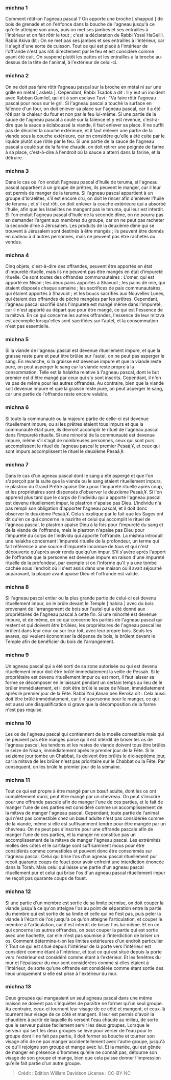 
### michna 1
Comment rôtit-on l'agneau pascal ? On apporte une broche [ shappud ] de bois de grenade et on l'enfonce dans la bouche de l'agneau jusqu'à ce qu'elle atteigne son anus, puis on met ses jambes et ses entrailles à l'intérieur et on fait rôtir le tout ; c'est la déclaration de Rabbi Yosei HaGelili. Rabbi Akiva dit : On ne met pas ses jambes et ses entrailles à l'intérieur, car il s'agit d'une sorte de cuisson. Tout ce qui est placé à l'intérieur de l'offrande n'est pas rôti directement par le feu et est considéré comme ayant été cuit. On suspend plutôt les pattes et les entrailles à la broche au-dessus de la tête de l'animal, à l'extérieur de celui-ci.

### michna 2
On ne doit pas faire rôtir l'agneau pascal sur la broche en métal ni sur une grille en métal [ askela ]. Cependant, Rabbi Tsadok a dit : Il y eut un incident avec Rabban Gamliel, qui dit à son esclave Tavi : "Va faire rôtir l'agneau pascal pour nous sur le gril. Si l'agneau pascal a touché la surface en faïence d'un four, on doit enlever sa place sur l'agneau pascal, car il a été rôti par la chaleur du four et non par le feu lui-même. Si une partie de la sauce de l'agneau pascal a coulé sur la faïence et y est revenue, c'est-à-dire que la sauce a éclaboussé la viande, il faut enlever sa place. Il ne suffit pas de décoller la couche extérieure, et il faut enlever une partie de la viande sous la couche extérieure, car on considère qu'elle a été cuite par le liquide plutôt que rôtie par le feu. Si une partie de la sauce de l'agneau pascal a coulé sur de la farine chaude, on doit retirer une poignée de farine à sa place, c'est-à-dire à l'endroit où la sauce a atterri dans la farine, et la détruire.

### michna 3
Dans le cas où l'on enduit l'agneau pascal d'huile de teruma, si l'agneau pascal appartient à un groupe de prêtres, ils peuvent le manger, car il leur est permis de manger de la teruma. Si l'agneau pascal appartient à un groupe d'Israélites, s'il est encore cru, on doit le rincer afin d'enlever l'huile de teruma ; et s'il est rôti, on doit enlever la couche extérieure qui a absorbé l'huile, afin que les Israélites ne mangent pas le teruma, qui leur est interdit. Si l'on enduit l'agneau pascal d'huile de la seconde dîme, on ne pourra pas en demander l'argent aux membres du groupe, car on ne peut pas racheter la seconde dîme à Jérusalem. Les produits de la deuxième dîme qui se trouvent à Jérusalem sont destinés à être mangés ; ils peuvent être donnés en cadeau à d'autres personnes, mais ne peuvent pas être rachetés ou vendus.

### michna 4
Cinq objets, c'est-à-dire des offrandes, peuvent être apportés en état d'impureté rituelle, mais ils ne peuvent pas être mangés en état d'impureté rituelle. Ce sont toutes des offrandes communautaires : L'omer, qui est apporté en Nisan ; les deux pains apportés à Shavuot ; les pains de mie, qui étaient disposés chaque semaine ; les sacrifices de paix communautaires, qui étaient apportés à Shavuot ; et les boucs sacrifiés aux Nouvelles Lunes, qui étaient des offrandes de péché mangées par les prêtres. Cependant, l'agneau pascal sacrifié dans l'impureté est mangé même dans l'impureté, car il n'est apporté au départ que pour être mangé, ce qui est l'essence de la mitzva. En ce qui concerne les autres offrandes, l'essence de leur mitzva est accomplie lorsqu'elles sont sacrifiées sur l'autel, et la consommation n'est pas essentielle.

### michna 5
Si la viande de l'agneau pascal est devenue rituellement impure, et que la graisse reste pure et peut être brûlée sur l'autel, on ne peut pas asperger le sang. En revanche, si la graisse est devenue impure et que la viande reste pure, on peut asperger le sang car la viande reste propre à la consommation. Telle est la halakha relative à l'agneau pascal, dont le but premier est d'être mangé par ceux qui s'y sont inscrits. Cependant, il n'en va pas de même pour les autres offrandes. Au contraire, bien que la viande soit devenue impure et que la graisse reste pure, on peut asperger le sang, car une partie de l'offrande reste encore valable.

### michna 6
Si toute la communauté ou la majeure partie de celle-ci est devenue rituellement impure, ou si les prêtres étaient tous impurs et que la communauté était pure, ils devront accomplir le rituel de l'agneau pascal dans l'impureté rituelle. Si une minorité de la communauté est devenue impure, même s'il s'agit de nombreuses personnes, ceux qui sont purs accomplissent le rituel de l'agneau pascal le premier Pesaá¸¥, et ceux qui sont impurs accomplissent le rituel le deuxième Pesaá¸¥.

### michna 7
Dans le cas d'un agneau pascal dont le sang a été aspergé et que l'on s'aperçoit par la suite que la viande ou le sang étaient rituellement impurs, le plastron du Grand Prêtre apaise Dieu pour l'impureté rituelle après coup, et les propriétaires sont dispensés d'observer le deuxième Pesaá¸¥. Si l'on apprend plus tard que le corps de l'individu qui a apporté l'agneau pascal est devenu rituellement impur, le plastron n'apaise pas Dieu. L'individu n'a pas rempli son obligation d'apporter l'agneau pascal, et il doit donc observer le deuxième Pesaá¸¥. Cela s'explique par le fait que les Sages ont dit qu'en ce qui concerne le nazirite et celui qui accomplit le rituel de l'agneau pascal, le plastron apaise Dieu à la fois pour l'impureté du sang et de la viande de l'offrande, mais le plastron n'apaise pas Dieu pour l'impureté du corps de l'individu qui apporte l'offrande. La mishna introduit une halakha concernant l'impureté rituelle de la profondeur, un terme qui fait référence à une source d'impureté inconnue de tous et qui n'est découverte qu'après avoir rendu quelqu'un impur. S'il s'avère après l'apport de l'offrande que la personne est devenue impure en raison d'une impureté rituelle de la profondeur, par exemple si on l'informe qu'il y a une tombe cachée sous l'endroit où il s'est assis dans une maison où il avait séjourné auparavant, la plaque avant apaise Dieu et l'offrande est valide.

### michna 8
Si l'agneau pascal entier ou la plus grande partie de celui-ci est devenu rituellement impur, on le brûle devant le Temple [ habira ] avec du bois provenant de l'arrangement de bois sur l'autel qui a été donné aux propriétaires de l'agneau pascal à cette fin. Si une minorité est devenue impure, et de même, en ce qui concerne les parties de l'agneau pascal qui restent et qui doivent être brûlées, les propriétaires de l'agneau pascal les brûlent dans leur cour ou sur leur toit, avec leur propre bois. Seuls les avares, qui veulent économiser la dépense de bois, le brûlent devant le Temple afin de bénéficier du bois de l'arrangement.

### michna 9
Un agneau pascal qui a été sorti de sa zone autorisée ou qui est devenu rituellement impur doit être brûlé immédiatement la veille de Pessah. Si le propriétaire est devenu rituellement impur ou est mort, il faut laisser sa forme se décomposer en le laissant pendant un certain temps au lieu de le brûler immédiatement, et il doit être brûlé le seize de Nisan, immédiatement après le premier jour de la Fête. Rabbi Yoá¸¥anan ben Beroka dit : Cela aussi doit être brûlé immédiatement, car il n'a personne pour le manger, ce qui est aussi une disqualification si grave que la décomposition de la forme n'est pas requise.

### michna 10
Les os de l'agneau pascal qui contiennent de la moelle comestible mais qui ne peuvent pas être mangés parce qu'il est interdit de briser les os de l'agneau pascal, les tendons et les restes de viande doivent tous être brûlés le seize de Nisan, immédiatement après le premier jour de la Fête. Si le seizième jour tombe un Chabbat, ils doivent être brûlés le dix-septième jour, car la mitsva de les brûler n'est pas prioritaire sur le Chabbat ou la Fête. Par conséquent, on les brûle le premier jour de la semaine.

### michna 11
Tout ce qui est propre à être mangé par un bœuf adulte, dont les os ont complètement durci, peut être mangé par un chevreau. On peut s'inscrire pour une offrande pascale afin de manger l'une de ces parties, et le fait de manger l'une de ces parties est considéré comme un accomplissement de la mitsva de manger l'agneau pascal. Cependant, toute partie de l'animal qui n'est pas comestible chez un bœuf adulte n'est pas considérée comme de la viande, même si elle est suffisamment tendre pour être mangée par un chevreau. On ne peut pas s'inscrire pour une offrande pascale afin de manger l'une de ces parties, et la manger ne constitue pas un accomplissement de la mitsva de manger l'agneau pascal. Les extrémités molles des côtes et le cartilage sont suffisamment mous pour être considérés comme comestibles et peuvent donc être consommés sur l'agneau pascal. Celui qui brise l'os d'un agneau pascal rituellement pur reçoit quarante coups de fouet pour avoir enfreint une interdiction énoncée dans la Torah. Mais celui qui laisse une partie d'un agneau pascal rituellement pur et celui qui brise l'os d'un agneau pascal rituellement impur ne reçoit pas quarante coups de fouet.

### michna 12
Si une partie d'un membre est sortie de sa limite permise, on doit couper la viande jusqu'à ce qu'on atteigne l'os au point de séparation entre la partie du membre qui est sortie de sa limite et celle qui ne l'est pas, puis peler la viande à l'écart de l'os jusqu'à ce qu'on atteigne l'articulation, et couper le membre à l'articulation, car il est interdit de briser l'os lui-même. Et en ce qui concerne les autres offrandes, on peut couper la partie qui est sortie avec une hachette, car elle n'est pas soumise à l'interdiction de briser un os. Comment détermine-t-on les limites extérieures d'un endroit particulier ? Tout ce qui est situé depuis l'intérieur de la porte vers l'intérieur est considéré comme étant à l'intérieur, et tout ce qui est situé depuis la porte vers l'extérieur est considéré comme étant à l'extérieur. Et les fenêtres du mur et l'épaisseur du mur sont considérées comme si elles étaient à l'intérieur, de sorte qu'une offrande est considérée comme étant sortie des lieux uniquement si elle est prise à l'extérieur du mur.

### michna 13
Deux groupes qui mangeaient un seul agneau pascal dans une même maison ne doivent pas s'inquiéter de paraître ne former qu'un seul groupe. Au contraire, ceux-ci tournent leur visage de ce côté et mangent, et ceux-là tournent leur visage de ce côté et mangent. Il leur est permis d'avoir la chaudière à partir de laquelle ils versent l'eau chaude au milieu, de sorte que le serveur puisse facilement servir les deux groupes. Lorsque le serveur qui sert les deux groupes se lève pour verser de l'eau pour le groupe dont il ne fait pas partie, il doit fermer sa bouche et tourner son visage afin de ne pas manger accidentellement avec l'autre groupe, jusqu'à ce qu'il rejoigne son groupe et mange avec lui. Et la mariée, qui est gênée de manger en présence d'hommes qu'elle ne connaît pas, détourne son visage de son groupe et mange, bien que cela puisse donner l'impression qu'elle fait partie d'un autre groupe.

>Crédit : Edition William Davidson
>License : CC-BY-NC